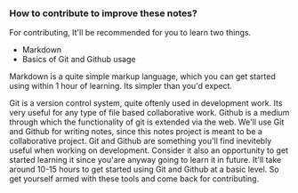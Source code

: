 ### How to contribute to improve these notes?

For contributing, It'll be recommended for you to learn two things.

- Markdown
- Basics of Git and Github usage 

Markdown is a quite simple markup language, which you can get started using within 1 hour of learning. Its simpler than you'd expect.

Git is a version control system, quite oftenly used in development work. Its very useful for any type of file based collaborative work. Github is a medium through which the functionality of git is extended via the web. We'll use Git and Github for writing notes, since this notes project is meant to be a collaborative project. Git and Github are something you'll find inevitebly useful when working on development. Consider it also an opportunity to get started learning it since you'are anyway going to learn it in future. It'll take around 10-15 hours to get started using Git and Github at a basic level. So get yourself armed with these tools and come back for contributing.